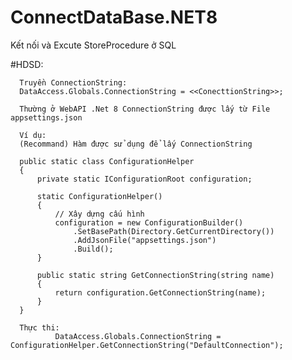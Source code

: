 # ConnectDataBase.NET8
Kết nối và Excute StoreProcedure ở SQL 

#HDSD: 

      Truyền ConnectionString:
      DataAccess.Globals.ConnectionString = <<ConecttionString>>;

      Thường ở WebAPI .Net 8 ConnectionString được lấy từ File appsettings.json
  
      Ví dụ: 
      (Recommand) Hàm được sử dụng để lấy ConnectionString

      public static class ConfigurationHelper
      {
          private static IConfigurationRoot configuration;
      
          static ConfigurationHelper()
          {
              // Xây dựng cấu hình
              configuration = new ConfigurationBuilder()
                  .SetBasePath(Directory.GetCurrentDirectory())
                  .AddJsonFile("appsettings.json")
                  .Build();
          }
      
          public static string GetConnectionString(string name)
          {
              return configuration.GetConnectionString(name);
          }
      }

      Thực thi:
              DataAccess.Globals.ConnectionString = ConfigurationHelper.GetConnectionString("DefaultConnection");
